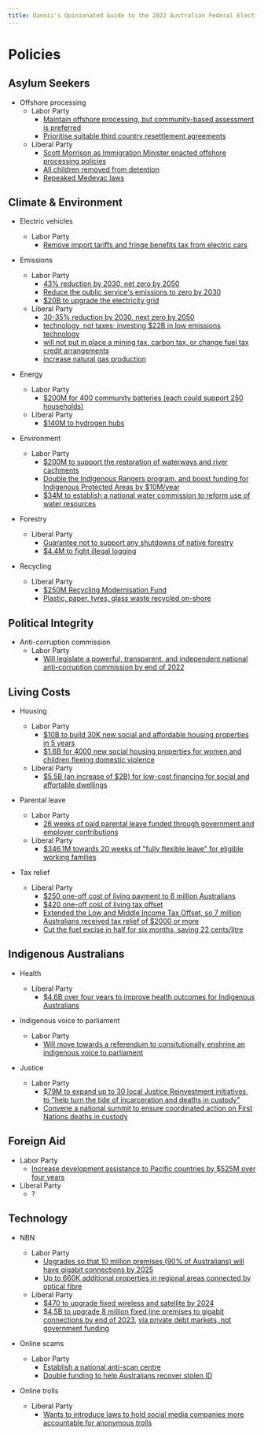 ```yaml
---
title: Dannii's Opinionated Guide to the 2022 Australian Federal Election
---
```


Policies
========

Asylum Seekers
--------------

- Offshore processing
  - Labor Party
    - [Maintain offshore processing, but community-based assessment is preferred](https://alp.org.au/media/2594/2021-alp-national-platform-final-endorsed-platform.pdf)
    - [Prioritise suitable third country resettlement agreements](https://alp.org.au/media/2594/2021-alp-national-platform-final-endorsed-platform.pdf)
  - Liberal Party
    - [Scott Morrison as Immigration Minister enacted offshore processing policies](https://www.liberal.org.au/our-plan/national-security#:~:text=Our%20effective%20policies,offshore%20processing%3B)
    - [All children removed from detention](https://www.liberal.org.au/our-plan/border-security#:~:text=Stopping%20the%20boats%20has%20enabled%20the%20Government%20to%20close%2019%20detention%20centres%20and%20remove%20all%20children%20from%20detention.)
    - [Repeaked Medevac laws](https://www.liberal.org.au/our-plan/border-security#:~:text=We%20repealed%20Labor%E2%80%99s%20reckless%20%E2%80%98Medevac%E2%80%99%20laws%2C%20which%20undermined%20our%20strong%20border%20protection%20regime.)

Climate & Environment
---------------------

- Electric vehicles
  - Labor Party
    - [Remove import tariffs and fringe benefits tax from electric cars](https://www.alp.org.au/policies/electric-car-discount#:~:text=As%20part%20of,for%20private%20use.)

- Emissions
  - Labor Party
    - [43% reduction by 2030, net zero by 2050](https://www.alp.org.au/policies/powering-australia#:~:text=our%20plan%20will%20reduce%20Australia%E2%80%99s%20emissions%20by%2043%25%20by%202030%20%E2%80%93%20which%20will%20become%20Australia%E2%80%99s%20target%20under%20the%20Paris%20Agreement%2C%20keeping%20us%20on%20track%20for%20net%20zero%20by%202050.)
    - [Reduce the public service's emissions to zero by 2030](https://www.alp.org.au/policies/powering-australia#:~:text=Demonstrate%20Commonwealth%20leadership%20by%20reducing%20the%20Australian%20Public%20Service%E2%80%99s%20own%20emissions%20to%20net%20zero%20by%202030.)
    - [$20B to upgrade the electricity grid](https://keystone-alp.s3-ap-southeast-2.amazonaws.com/prod/61a9693a3f3c53001f975017-PoweringAustralia.pdf)
  - Liberal Party
    - [30-35% reduction by 2030, next zero by 2050](https://www.liberal.org.au/our-plan/environment#:~:text=of%20climate%20change.-,REDUCING%20EMISSIONS,-We%20are%20on)
    - [technology, not taxes; investing $22B in low emissions technology](https://www.liberal.org.au/our-plan/environment#:~:text=This%20decade%2C%20the%20Government%20will%20invest%20more%20than%20%2422%20billion%20in%20low%20emissions%20technologies%2C%20driving%20over%20%2488%20billion%20of%20total%20investment%20to%20reduce%20emissions%20while%20growing%20the%20economy%20and%20creating%20jobs%20across%20Australia)
    - [will not put in place a mining tax, carbon tax, or change fuel tax credit arrangements](https://www.liberal.org.au/our-plan-resources#:~:text=put%20in%20place%20a%20mining%20tax%2C%20a%20carbon%20tax%20or%20make%20adverse%20changes%20in%20fuel%20tax%20credit%20arrangements%20so%20vital%20to%20the%20resources%20industry)
    - [increase natural gas production](https://www.liberal.org.au/our-plan-resources#:~:text=The%20Morrison%20Government%20has%20taken%20action%20to%20get%20more%20gas%20supply%20into%20the%20domestic%20market%20and%20increase%20competition%20to%20drive%20down%20prices.)

- Energy
  - Labor Party
    - [$200M for 400 community batteries (each could support 250 households)](https://www.alp.org.au/policies/community-batteries-for-household-solar)
  - Liberal Party
    - [$140M to hydrogen hubs](https://www.liberal.org.au/our-plan-resources#:~:text=invest%20%24140%20million%20in%20the%20development%20of%20two%20Hydrogen%20Hubs%20in%20Western%20Australia%20to%20accelerate%20the%20development%20of%20Australia%E2%80%99s%20hydrogen%20industry)

- Environment
  - Labor Party
    - [$200M to support the restoration of waterways and river cachments](https://www.alp.org.au/policies/urban-rivers-and-catchments-program)
    - [Double the Indigenous Rangers program, and boost funding for Indigenous Protected Areas by $10M/year](https://www.alp.org.au/policies/doubling-indigenous-rangers)
    - [$34M to establish a national water commission to reform use of water resources](https://alp.org.au/policies/labors-plan-to-future-proof-australias-water-resources#:~:text=The%20details,National%20Water%20Commission.)

- Forestry
  - Liberal Party
    - [Guarantee not to support any shutdowns of native forestry](https://www.liberal.org.au/our-plan-australian-forestry#:~:text=guarantee%20not%20to%20support%20any%20shutdowns%20of%20native%20forestry)
    - [$4.4M to fight illegal logging](https://www.liberal.org.au/our-plan-australian-forestry#:~:text=invest%20%244.4%20million%20to%20strengthen%20Australia%E2%80%99s%20fight%20against%20illegal%20logging%20and%20stop%20illegal%20timber%20imports%20from%20undercutting%20Australian%20producers)

- Recycling
  - Liberal Party
    - [$250M Recycling Modernisation Fund](https://www.liberal.org.au/our-plan/environment#:~:text=Our%20%24250%20million,been%20remade%20here.)
    - [Plastic, paper, tyres, glass waste recycled on-shore](https://www.liberal.org.au/our-plan/environment#:~:text=No%20longer%20are%20we%20exporting%20plastic%2C%20paper%2C%20tyres%20and%20glass%20waste.%20Instead%2C%20we%E2%80%99re%20recycling%20it%20here%20in%20Australia%20and%20creating%20over%2010%2C000%20jobs%20in%20the%20process.)

Political Integrity
-------------------

- Anti-corruption commission
  - Labor Party
    - [Will legislate a powerful, transparent, and independent national anti-corruption commission by end of 2022](https://www.alp.org.au/policies/fighting-corruption)

Living Costs
------------

- Housing
  - Labor Party
    - [$10B to build 30K new social and affordable housing properties in 5 years](https://www.alp.org.au/policies/safer-and-more-affordable-housing#:~:text=Labor%20will%20create%20the%20%2410%20billion%20Housing%20Australia%20Future%20Fund%20which%20will%20build%2030%2C000%20new%20social%20and%20affordable%20housing%20properties%20in%20its%20first%20five%20years%2C%20and%20create%20thousands%20of%20jobs.)
    - [$1.6B for 4000 new social housing properties for women and children fleeing domestic violence](https://www.alp.org.au/policies/womens-safety#:~:text=%241.6%20billion%20will%20be%20spent%20to%20build%204000%20new%20social%20housing%20properties%20specifically%20allocated%20for%20women%20and%20children%20fleeing%20domestic%20and%20family%20violence.)
  - Liberal Party
    - [$5.5B (an increase of $2B) for low-cost financing for social and affortable dwellings](https://www.liberal.org.au/our-plan-housing-and-home-ownership#:~:text=Support%20greater%20investment%20into%20affordable%20housing%20with%20an%20additional%20%242%20billion%20in%20low%2Dcost%20financing%20for%20social%20and%20affordable%20dwellings.%20This%20brings%20total%20low%2Dcost%20financing%20to%20%245.5%20billion%2C%20supporting%20around%2027%2C500%20dwellings.)

- Parental leave
  - Labor Party
    - [26 weeks of paid parental leave funded through government and employer contributions](https://alp.org.au/media/2594/2021-alp-national-platform-final-endorsed-platform.pdf)
  - Liberal Party
    - [$346.1M towards 20 weeks of "fully flexible leave" for eligible working families](https://www.liberal.org.au/our-plan-more-australian-jobs#:~:text=Invest%20%24346.1%20million%20to%20support%20families%20and%20support%20women%20in%20the%20workforce%20by%20creating%20Enhanced%20Paid%20Parental%20Leave.%20Up%20to%2020%20weeks%20of%20fully%20flexible%20leave%20will%20be%20available%20for%20eligible%20working%20families%20to%20provide%20increased%20choice%20in%20how%20they%20manage%20work%20and%20care.)

- Tax relief
  - Liberal Party
    - [$250 one-off cost of living payment to 6 million Australians](https://www.liberal.org.au/our-plan/cost-of-living#:~:text=A%20one%2Doff%20%24250%20cost%20of%20living%20payment%20for%20more%20than%206%20million%20Australians.)
    - [$420 one-off cost of living tax offset](https://www.liberal.org.au/our-plan/lower-taxes#:~:text=the%20Morrison%20Government%20announced%20further%20tax%20relief%20in%20the%202022%2D23%20Budget%20with%20a%20new%20one%2Doff%20%24420%20cost%20of%20living%20tax%20offset.)
    - [Extended the Low and Middle Income Tax Offset, so 7 million Australians received tax relief of $2000 or more](https://www.liberal.org.au/our-plan/lower-taxes#:~:text=In%20the%202021,to%202017%2D18.)
    - [Cut the fuel excise in half for six months, saving 22 cents/litre](https://www.liberal.org.au/our-plan/cost-of-living#:~:text=Cutting%20fuel%20excise%20in%20half%20for%20the%20next%20six%20months%20%2D%20saving%20Australians%2022%20cents%20a%20litre%20every%20time%20they%20fill%20up%20their%20vehicle.)

Indigenous Australians
----------------------

- Health
  - Liberal Party
    -  [$4.6B over four years to improve health outcomes for Indigenous Australians](https://www.liberal.org.au/strengthening-australias-world-class-health-system#:~:text=The%20Coalition%20Government%20is,and%20mental%20health%20services.)

- Indigenous voice to parliament
  - Labor Party
    - [Will move towards a referendum to consitutionally enshrine an indigenous voice to parliament](https://www.alp.org.au/policies/first-nations#:~:text=We%20will%20progress%20a%20referendum%20to%20constitutionally%20enshrine%20a%20Voice%20to%20Parliament%20in%20the%20Constitution%20as%20a%20matter%20of%20priority.)

- Justice
  - Labor Party
    - [$79M to expand up to 30 local Justice Reinvestment initiatives, to "help turn the tide of incarceration and deaths in custody"](https://www.alp.org.au/policies/justice-reinvestment#:~:text=An%20Albanese%20Labor%20Government%20will%20commit%20%2479%20million%20to%20expand%20justice%20reinvestment%20initiatives%20across%20the%20country%20and%20help%20turn%20the%20tide%20on%20incarceration%20and%20deaths%20in%20custody.%E2%80%AF%E2%80%AF%C2%A0)
    - [Convene a national summit to ensure coordinated action on First Nations deaths in custody](https://www.alp.org.au/policies/justice-reinvestment#:~:text=Labor%20will%20convene%20a%20national%20summit%20bringing%20together%20First%20Nations%20and%20state%20and%20territory%20representatives%20to%20ensure%20coordinated%20action%20on%20First%20Nations%20deaths%20in%20custody.%C2%A0)

Foreign Aid
-----------

- Labor Party
  - [Increase development assistance to Pacific countries by $525M over four years](https://alp.org.au/policies/labors-plan-to-build-a-stronger-pacific-family#:~:text=Labor%20will%20increase%20Australian%20Official%20Development%20Assistance%20to%20Pacific%20countries%20by%20%24525%20million%20over%20the%20four%20years%20from%202022%2D23%20to%202025%2D26.)
- Liberal Party
  - ?

Technology
----------

- NBN
  - Labor Party
    - [Upgrades so that 10 million premises (90% of Australians) will have gigabit connections by 2025](https://www.alp.org.au/policies/fixing-the-nbn#:~:text=Under%20Labor%2C%2090%20per%20cent%20of%20Australians%20in%20the%20fixed%20line%20footprint%20%E2%80%94%20over%2010%20million%20premises%20%E2%80%94%20will%20have%20access%20to%20world%2Dclass%20gigabit%20speeds%20by%202025.%C2%A0)
    - [Up to 660K additional properties in regional areas connected by optical fibre](https://www.alp.org.au/policies/fixing-the-nbn#:~:text=Labor%E2%80%99s%20expansion%20will%20particularly%20benefit%20regional%20Australia%2C%20which%20has%20been%20left%20behind%20by%20the%20Morrison%2DJoyce%20Government%2C%20by%20providing%20up%20to%20660%2C000%20additional%20homes%20and%20business%20in%20our%20regions%20with%20access%20to%20optical%20fibre.%C2%A0)
  - Liberal Party
    - [$470 to upgrade fixed wireless and satellite by 2024](https://www.liberal.org.au/our-plan/border-security#:~:text=We%20repealed%20Labor%E2%80%99s%20reckless%20%E2%80%98Medevac%E2%80%99%20laws%2C%20which%20undermined%20our%20strong%20border%20protection%20regime.)
    - [$4.5B to upgrade 8 million fixed line premises to gigabit connections by end of 2023](https://www.liberal.org.au/our-plan/broadband#:~:text=%244.5%20billion%20to%20provide%20around%208%20million%20fixed%2Dline%20premises%20across%20regional%20and%20metro%20Australia%20with%20access%20to%20ultra%2Dfast%20broadband%20speeds%20of%20up%20to%201%20gigabit%20per%20second%20by%20the%20end%20of%202023.), [via private debt markets, not government funding](https://www.liberal.org.au/our-plan/broadband#:~:text=NBN%20Co%20is%20fully%20funding%20the%20%244.5%20billion%20upgrade%20via%20private%20debt%20markets%20at%20a%20time%20of%20low%20interest%20rates%20%2D%20there%20is%20no%20further%20government%20funding.)

- Online scams
  - Labor Party
    - [Establish a national anti-scan centre](https://www.alp.org.au/policies/fighting-online-scams#:~:text=Establish%20a%20National%20Anti%2DScam%20Centre%2C%20based%20on%20the%20successful%20UK%20%E2%80%98Fusion%20Cell%E2%80%99%20model%2C%20bringing%20together%20law%20enforcement%2C%20banks%2C%20telecommunications%20providers%20and%20consumer%20advocates%20to%20harden%20national%20defences%20protecting%20Australian%20consumers%20and%20small%20businesses%3B)
    - [Double funding to help Australians recover stolen ID](https://www.alp.org.au/policies/fighting-online-scams#:~:text=Double%20funding%20for%20identification%20recovery%20services%20to%20help%20Australians%20who%20have%20fallen%20prey%20to%20scammers%20get%20their%20stolen%20ID%20back%20quicker%3B)

- Online trolls
  - Liberal Party
    - [Wants to introduce laws to hold social media companies more accountable for anonymous trolls](https://www.liberal.org.au/our-plan/families#:~:text=We%20also%20introduced%20new%20laws%20into%20the%20Parliament%20to%20hold%20social%20media%20companies%20more%20accountable%20for%20anonymous%20trolls%20online)
